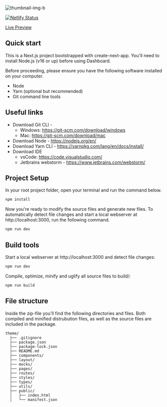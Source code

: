 ![thumbnail-img-b](https://github.com/design-sparx/mantine-analytics-dashboard/assets/26582923/b82ec1c2-479a-4eb3-9ef2-0c5e6435c78c)

[![Netlify Status](https://api.netlify.com/api/v1/badges/72758493-91b7-4ec0-ab26-697db44db93e/deploy-status)](https://app.netlify.com/sites/mantine-analytics-dashboard/deploys)

[Live Preview](https://mantine-analytics-dashboard.netlify.app/)

## Quick start

This is a Next.js project bootstrapped with create-next-app. You'll need to install Node.js (v16 or up) before using
Dashboard.

Before proceeding, please ensure you have the following software installed on your computer.

- Node
- Yarn (optional but recommended)
- Git command line tools

## Useful links
- Download Git CLI -
    - Windows: https://git-scm.com/download/windows
    - Mac: https://git-scm.com/download/mac
- Download Node - https://nodejs.org/en/
- Download Yarn CLI - https://yarnpkg.com/lang/en/docs/install/
- Download IDE
    - vsCode: https://code.visualstudio.com/
    - Jetbrains webstorm - https://www.jetbrains.com/webstorm/

## Project Setup
In your root project folder, open your terminal and run the command below.

```bash copy
npm install
```

Now you're ready to modify the source files and generate new files. To automatically detect file changes and start a
local webserver at http://localhost:3000, run the following command.

```bash copy
npm run dev
```

## Build tools
Start a local webserver at http://localhost:3000 and detect file changes:

```bash copy
npm run dev
```

Compile, optimize, minify and uglify all source files to build/:

```bash copy
npm run build
```

## File structure
Inside the zip-file you'll find the following directories and files. Both compiled and minified distrubution files, as
well as the source files are included in the package.

```
theme/
  ├── .gitignore
  ├── package.json
  ├── package-lock.json
  ├── README.md
  ├── components/
  ├── layout/
  ├── mocks/
  ├── pages/
  ├── routes/
  ├── styles/
  ├── types/
  ├── utils/
  ├── public/
  │   ├── index.html
  │   └── manifest.json
```
